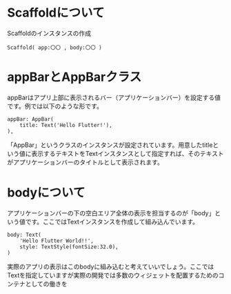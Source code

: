 # Scaffoldについて
Scaffoldのインスタンスの作成
```
Scaffold( app:〇〇 , body:〇〇 )
```
# appBarとAppBarクラス
appBarはアプリ上部に表示されるバー（アプリケーションバー）を設定する値です。例では以下のような形です。
```
appBar: AppBar(
    title: Text('Hello Flutter!'),
),
```
「AppBar」というクラスのインスタンスが設定されています。用意したtitleという値に表示するテキストをTextインスタンスとして指定すれば、そのテキストがアプリケーションバーのタイトルとして表示されます。
# bodyについて
アプリケーションバーの下の空白エリア全体の表示を担当するのが「body」という値です。ここではTextインスタンスを作成して組み込んでいます。
```
body: Text(
    'Hello Flutter World!!',
    style: TextStyle(fontSize:32.0),
)
```
実際のアプリの表示はこのbodyに組み込むと考えていいでしょう。ここではTextを指定していますが実際の開発では多数のウィジェットを配置するためのコンテナとしての働きを
